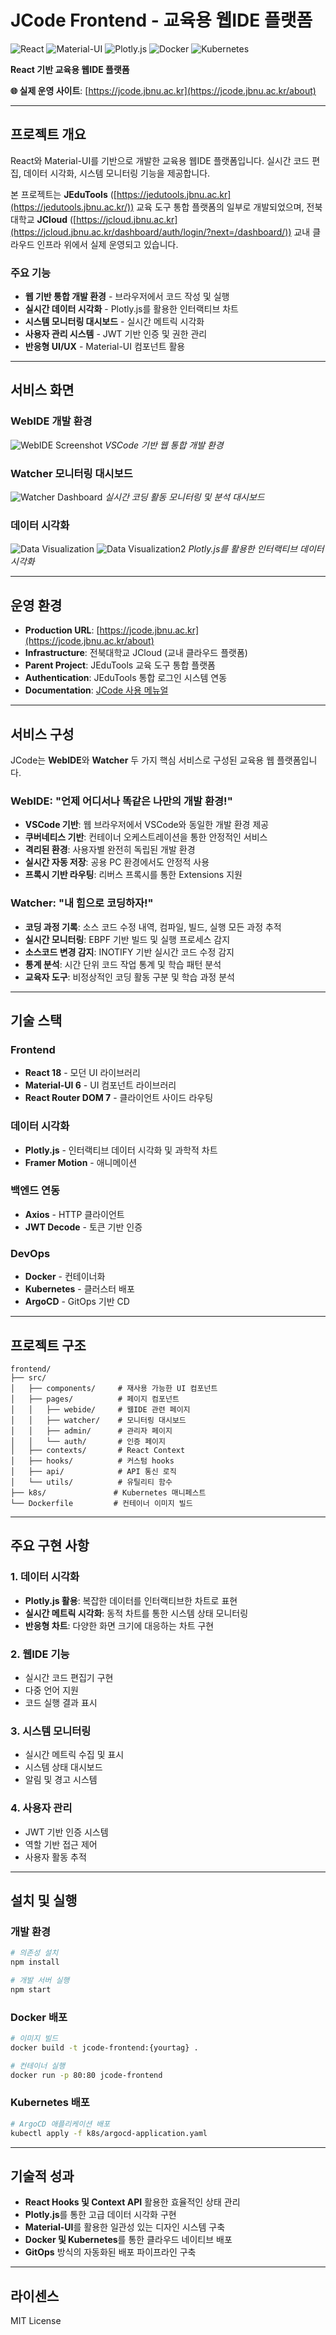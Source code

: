 # JCode Frontend - 교육용 웹IDE 플랫폼

![React](https://img.shields.io/badge/React-61DAFB?style=for-the-badge&logo=react&logoColor=black)
![Material-UI](https://img.shields.io/badge/Material--UI-007FFF?style=for-the-badge&logo=mui&logoColor=white)
![Plotly.js](https://img.shields.io/badge/Plotly.js-3F4F75?style=for-the-badge&logo=plotly&logoColor=white)
![Docker](https://img.shields.io/badge/Docker-2496ED?style=for-the-badge&logo=docker&logoColor=white)
![Kubernetes](https://img.shields.io/badge/Kubernetes-326CE5?style=for-the-badge&logo=kubernetes&logoColor=white)

**React 기반 교육용 웹IDE 플랫폼**

**🌐 실제 운영 사이트**: [https://jcode.jbnu.ac.kr](https://jcode.jbnu.ac.kr/about)

---

## 프로젝트 개요

React와 Material-UI를 기반으로 개발한 교육용 웹IDE 플랫폼입니다. 실시간 코드 편집, 데이터 시각화, 시스템 모니터링 기능을 제공합니다.

본 프로젝트는 **JEduTools** ([https://jedutools.jbnu.ac.kr](https://jedutools.jbnu.ac.kr/)) 교육 도구 통합 플랫폼의 일부로 개발되었으며, 전북대학교 **JCloud** ([https://jcloud.jbnu.ac.kr](https://jcloud.jbnu.ac.kr/dashboard/auth/login/?next=/dashboard/)) 교내 클라우드 인프라 위에서 실제 운영되고 있습니다.

### 주요 기능
- **웹 기반 통합 개발 환경** - 브라우저에서 코드 작성 및 실행
- **실시간 데이터 시각화** - Plotly.js를 활용한 인터랙티브 차트
- **시스템 모니터링 대시보드** - 실시간 메트릭 시각화
- **사용자 관리 시스템** - JWT 기반 인증 및 권한 관리
- **반응형 UI/UX** - Material-UI 컴포넌트 활용

---

## 서비스 화면

### WebIDE 개발 환경
<!-- WebIDE 스크린샷 이미지를 여기에 추가 -->
![WebIDE Screenshot](images/webide-screenshot.png)
*VSCode 기반 웹 통합 개발 환경*

### Watcher 모니터링 대시보드
<!-- Watcher 대시보드 스크린샷 이미지를 여기에 추가 -->
![Watcher Dashboard](images/watcher-dashboard.png)
*실시간 코딩 활동 모니터링 및 분석 대시보드*

### 데이터 시각화
<!-- Plotly.js 차트 스크린샷 이미지를 여기에 추가 -->
![Data Visualization](images/data-visualization.png)
![Data Visualization2](images/data-visualization2.png)
*Plotly.js를 활용한 인터랙티브 데이터 시각화*

---

## 운영 환경

- **Production URL**: [https://jcode.jbnu.ac.kr](https://jcode.jbnu.ac.kr/about)
- **Infrastructure**: 전북대학교 JCloud (교내 클라우드 플랫폼)
- **Parent Project**: JEduTools 교육 도구 통합 플랫폼
- **Authentication**: JEduTools 통합 로그인 시스템 연동
- **Documentation**: [JCode 사용 메뉴얼](https://jhelper.jbnu.ac.kr/JCode)

---

## 서비스 구성

JCode는 **WebIDE**와 **Watcher** 두 가지 핵심 서비스로 구성된 교육용 웹 플랫폼입니다.

### WebIDE: "언제 어디서나 똑같은 나만의 개발 환경!"
- **VSCode 기반**: 웹 브라우저에서 VSCode와 동일한 개발 환경 제공
- **쿠버네티스 기반**: 컨테이너 오케스트레이션을 통한 안정적인 서비스
- **격리된 환경**: 사용자별 완전히 독립된 개발 환경
- **실시간 자동 저장**: 공용 PC 환경에서도 안정적 사용
- **프록시 기반 라우팅**: 리버스 프록시를 통한 Extensions 지원

### Watcher: "내 힘으로 코딩하자!"
- **코딩 과정 기록**: 소스 코드 수정 내역, 컴파일, 빌드, 실행 모든 과정 추적
- **실시간 모니터링**: EBPF 기반 빌드 및 실행 프로세스 감지
- **소스코드 변경 감지**: INOTIFY 기반 실시간 코드 수정 감지
- **통계 분석**: 시간 단위 코드 작업 통계 및 학습 패턴 분석
- **교육자 도구**: 비정상적인 코딩 활동 구분 및 학습 과정 분석

---

## 기술 스택

### Frontend
- **React 18** - 모던 UI 라이브러리
- **Material-UI 6** - UI 컴포넌트 라이브러리
- **React Router DOM 7** - 클라이언트 사이드 라우팅

### 데이터 시각화
- **Plotly.js** - 인터랙티브 데이터 시각화 및 과학적 차트
- **Framer Motion** - 애니메이션

### 백엔드 연동
- **Axios** - HTTP 클라이언트
- **JWT Decode** - 토큰 기반 인증

### DevOps
- **Docker** - 컨테이너화
- **Kubernetes** - 클러스터 배포
- **ArgoCD** - GitOps 기반 CD

---

## 프로젝트 구조

```
frontend/
├── src/
│   ├── components/     # 재사용 가능한 UI 컴포넌트
│   ├── pages/          # 페이지 컴포넌트
│   │   ├── webide/     # 웹IDE 관련 페이지
│   │   ├── watcher/    # 모니터링 대시보드
│   │   ├── admin/      # 관리자 페이지
│   │   └── auth/       # 인증 페이지
│   ├── contexts/       # React Context
│   ├── hooks/          # 커스텀 hooks
│   ├── api/            # API 통신 로직
│   └── utils/          # 유틸리티 함수
├── k8s/               # Kubernetes 매니페스트
└── Dockerfile         # 컨테이너 이미지 빌드
```

---

## 주요 구현 사항

### 1. 데이터 시각화
- **Plotly.js 활용**: 복잡한 데이터를 인터랙티브한 차트로 표현
- **실시간 메트릭 시각화**: 동적 차트를 통한 시스템 상태 모니터링
- **반응형 차트**: 다양한 화면 크기에 대응하는 차트 구현

### 2. 웹IDE 기능
- 실시간 코드 편집기 구현
- 다중 언어 지원
- 코드 실행 결과 표시

### 3. 시스템 모니터링
- 실시간 메트릭 수집 및 표시
- 시스템 상태 대시보드
- 알림 및 경고 시스템

### 4. 사용자 관리
- JWT 기반 인증 시스템
- 역할 기반 접근 제어
- 사용자 활동 추적

---

## 설치 및 실행

### 개발 환경
```bash
# 의존성 설치
npm install

# 개발 서버 실행
npm start
```

### Docker 배포
```bash
# 이미지 빌드
docker build -t jcode-frontend:{yourtag} .

# 컨테이너 실행
docker run -p 80:80 jcode-frontend
```

### Kubernetes 배포
```bash
# ArgoCD 애플리케이션 배포
kubectl apply -f k8s/argocd-application.yaml
```

---

## 기술적 성과

- **React Hooks 및 Context API** 활용한 효율적인 상태 관리
- **Plotly.js**를 통한 고급 데이터 시각화 구현
- **Material-UI**를 활용한 일관성 있는 디자인 시스템 구축
- **Docker 및 Kubernetes**를 통한 클라우드 네이티브 배포
- **GitOps** 방식의 자동화된 배포 파이프라인 구축

---

## 라이센스

MIT License
